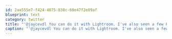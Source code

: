 ```yaml
---
id: 2aa555e7-f424-4875-838c-60e47f2e89af
blueprint: text
category: twitter
title: "'@jaycevdl You can do it with Lightroom. I've also seen a few PHP scripts that will just display galleries based on a folder structure"
caption: "'@jaycevdl You can do it with Lightroom. I've also seen a few PHP scripts that will just display galleries based on a folder structure"
---
```

